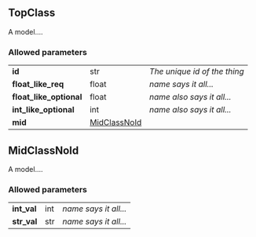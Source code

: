 ## TopClass
A model....

### Allowed parameters
<table>
  <tr>
    <td><b>id</b></td>
    <td>str</td>
    <td><i>The unique id of the thing</i></td>
 </tr>


  <tr>
    <td><b>float_like_req</b></td>
    <td>float</td>
    <td><i>name says it all...</i></td>
 </tr>


  <tr>
    <td><b>float_like_optional</b></td>
    <td>float</td>
    <td><i>name also says it all...</i></td>
 </tr>


  <tr>
    <td><b>int_like_optional</b></td>
    <td>int</td>
    <td><i>name also says it all...</i></td>
 </tr>


  <tr>
    <td><b>mid</b></td>
    <td><a href="#midclassnoid">MidClassNoId</a></td>
    <td><i></i></td>
 </tr>


</table>

## MidClassNoId
A model....

### Allowed parameters
<table>
  <tr>
    <td><b>int_val</b></td>
    <td>int</td>
    <td><i>name says it all...</i></td>
 </tr>


  <tr>
    <td><b>str_val</b></td>
    <td>str</td>
    <td><i>name says it all...</i></td>
 </tr>


</table>

